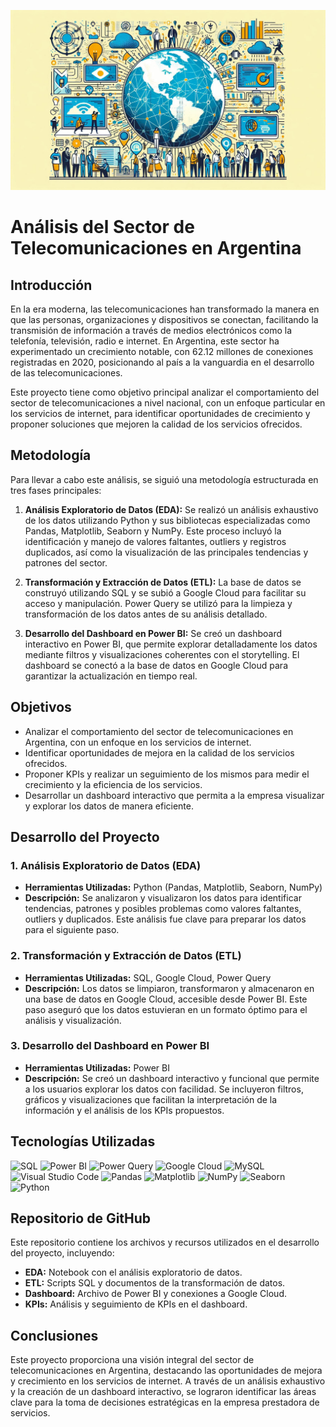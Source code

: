![IMAGEN PORTADA](https://github.com/psm545/Analisis-de-Comunicaciones-Enacom-Argentina-Henry-PI-/blob/main/IMG/Designer-18.jpeg)


# Análisis del Sector de Telecomunicaciones en Argentina

## Introducción

En la era moderna, las telecomunicaciones han transformado la manera en que las personas, organizaciones y dispositivos se conectan, facilitando la transmisión de información a través de medios electrónicos como la telefonía, televisión, radio e internet. En Argentina, este sector ha experimentado un crecimiento notable, con 62.12 millones de conexiones registradas en 2020, posicionando al país a la vanguardia en el desarrollo de las telecomunicaciones.

Este proyecto tiene como objetivo principal analizar el comportamiento del sector de telecomunicaciones a nivel nacional, con un enfoque particular en los servicios de internet, para identificar oportunidades de crecimiento y proponer soluciones que mejoren la calidad de los servicios ofrecidos.

## Metodología

Para llevar a cabo este análisis, se siguió una metodología estructurada en tres fases principales:

1. **Análisis Exploratorio de Datos (EDA):** Se realizó un análisis exhaustivo de los datos utilizando Python y sus bibliotecas especializadas como Pandas, Matplotlib, Seaborn y NumPy. Este proceso incluyó la identificación y manejo de valores faltantes, outliers y registros duplicados, así como la visualización de las principales tendencias y patrones del sector.

2. **Transformación y Extracción de Datos (ETL):** La base de datos se construyó utilizando SQL y se subió a Google Cloud para facilitar su acceso y manipulación. Power Query se utilizó para la limpieza y transformación de los datos antes de su análisis detallado.

3. **Desarrollo del Dashboard en Power BI:** Se creó un dashboard interactivo en Power BI, que permite explorar detalladamente los datos mediante filtros y visualizaciones coherentes con el storytelling. El dashboard se conectó a la base de datos en Google Cloud para garantizar la actualización en tiempo real.

## Objetivos

- Analizar el comportamiento del sector de telecomunicaciones en Argentina, con un enfoque en los servicios de internet.
- Identificar oportunidades de mejora en la calidad de los servicios ofrecidos.
- Proponer KPIs y realizar un seguimiento de los mismos para medir el crecimiento y la eficiencia de los servicios.
- Desarrollar un dashboard interactivo que permita a la empresa visualizar y explorar los datos de manera eficiente.

## Desarrollo del Proyecto

### 1. Análisis Exploratorio de Datos (EDA)
- **Herramientas Utilizadas:** Python (Pandas, Matplotlib, Seaborn, NumPy)
- **Descripción:** Se analizaron y visualizaron los datos para identificar tendencias, patrones y posibles problemas como valores faltantes, outliers y duplicados. Este análisis fue clave para preparar los datos para el siguiente paso.

### 2. Transformación y Extracción de Datos (ETL)
- **Herramientas Utilizadas:** SQL, Google Cloud, Power Query
- **Descripción:** Los datos se limpiaron, transformaron y almacenaron en una base de datos en Google Cloud, accesible desde Power BI. Este paso aseguró que los datos estuvieran en un formato óptimo para el análisis y visualización.

### 3. Desarrollo del Dashboard en Power BI
- **Herramientas Utilizadas:** Power BI
- **Descripción:** Se creó un dashboard interactivo y funcional que permite a los usuarios explorar los datos con facilidad. Se incluyeron filtros, gráficos y visualizaciones que facilitan la interpretación de la información y el análisis de los KPIs propuestos.

## Tecnologías Utilizadas

![SQL](https://img.shields.io/badge/SQL-00758F?style=for-the-badge&logo=sql&logoColor=white)
![Power BI](https://img.shields.io/badge/Power_BI-F2C811?style=for-the-badge&logo=power-bi&logoColor=black)
![Power Query](https://img.shields.io/badge/Power_Query-3178C6?style=for-the-badge&logo=power-query&logoColor=white)
![Google Cloud](https://img.shields.io/badge/Google_Cloud-4285F4?style=for-the-badge&logo=google-cloud&logoColor=white)
![MySQL](https://img.shields.io/badge/MySQL-4479A1?style=for-the-badge&logo=mysql&logoColor=white)
![Visual Studio Code](https://img.shields.io/badge/Visual_Studio_Code-007ACC?style=for-the-badge&logo=visual-studio-code&logoColor=white)
![Pandas](https://img.shields.io/badge/Pandas-150458?style=for-the-badge&logo=pandas&logoColor=white)
![Matplotlib](https://img.shields.io/badge/Matplotlib-013243?style=for-the-badge&logo=matplotlib&logoColor=white)
![NumPy](https://img.shields.io/badge/NumPy-013243?style=for-the-badge&logo=numpy&logoColor=white)
![Seaborn](https://img.shields.io/badge/Seaborn-3776AB?style=for-the-badge&logo=seaborn&logoColor=white)
![Python](https://img.shields.io/badge/Python-3776AB?style=for-the-badge&logo=python&logoColor=white)

## Repositorio de GitHub

Este repositorio contiene los archivos y recursos utilizados en el desarrollo del proyecto, incluyendo:

- **EDA:** Notebook con el análisis exploratorio de datos.
- **ETL:** Scripts SQL y documentos de la transformación de datos.
- **Dashboard:** Archivo de Power BI y conexiones a Google Cloud.
- **KPIs:** Análisis y seguimiento de KPIs en el dashboard.

## Conclusiones

Este proyecto proporciona una visión integral del sector de telecomunicaciones en Argentina, destacando las oportunidades de mejora y crecimiento en los servicios de internet. A través de un análisis exhaustivo y la creación de un dashboard interactivo, se lograron identificar las áreas clave para la toma de decisiones estratégicas en la empresa prestadora de servicios.

